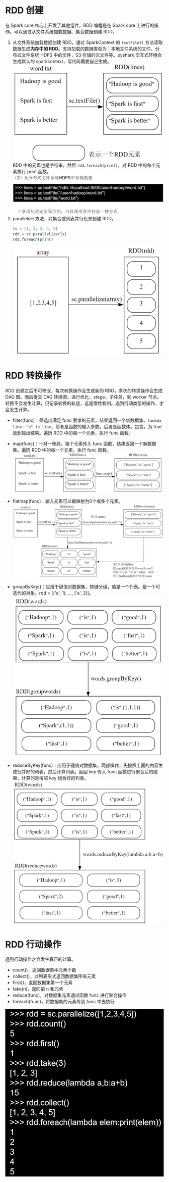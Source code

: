 # RDD 创建

在 Spark core 核心上开发了其他组件，RDD 编程是在 Spark core 上进行的操作。可以通过从文件系统加载数据、集合数据创建 RDD。

1. 从文件系统加载数据创建 RDD，通过 SparkContext 的 `textFile()` 方法读取数据生成**内存中的 RDD**。支持加载的数据类型为：本地文件系统的文件，分布式文件系统 HDFS 中的文件，S3 存储的云文件等。pyshark 交互式环境会生成默认的 sparkcontext，写代码需要自己生成。![](figure/RDD-create.png) RDD 中的元素也是字符串，然后 `rdd.foreach(print)`，对 RDD 中的每个元素执行 print 函数。![](figure/load-hdfs.png)
2. parallelize 方法，对集合或列表并行化来创建 RDD。
    ```py
    ls = [1, 2, 3, 4, 5]
    rdd = sc.parallelize(ls)
    rdd.foreach(print)
    ```
    ![](figure/rdd-parallelize.png)

# RDD 转换操作

RDD 创建之后不可修改，每次转换操作会生成新的 RDD，多次的转换操作会生成 DAG 图。而后提交 DAG 转换图，进行优化，stage，子任务，到 worker 节点。转换不会发生计算，只记录转换的轨迹，这是惰性机制。遇到行动类型的操作，才会发生计算。

- filter(func)：筛选出满足 func 要求的元素，结果返回一个新数据集。`lambda line: "s" in line`，前者是函数的输入参数，后者是函数体。包含，为 true 放到输出结果。遍历 RDD 中的每一个元素，执行 func 函数。

- map(func)：一对一映射，每个元素传入 func 函数，结果返回一个新数据集。遍历 RDD 中的每一个元素，执行 func 函数。![](figure/map.png)

- flatmap(func)：输入元素可以被映射为0个或多个元素。![](figure/flat-map.png)

- groupByKey()：应用于键值对数据集，按键分组，值是一个列表。是一个可迭代的对象。rdd = [('a', 1), ..., ('a', 2)]。![](figure/group-by-key.png)

- reduceByKey(func)：应用于键值对数据集，两部操作，先按照上面的内容生成归并好的列表，然后计算列表。返回 key 传入 func 函数进行聚合后的结果，计算的是按照 key 组合好的列表。![](figure/reduce-by-key.png)

# RDD 行动操作

遇到行动操作才会发生真正的计算。

- count()，返回数据集中元素个数
- collect()，以列表形式返回数据集所有元素
- first()，返回数据集第一个元素
- take(n)，返回前 n 和元素
- reduce(func)，对数据集元素通过函数 func 进行聚合操作
- foreach(func)，将数据集的元素传到 func 中去执行

![](figure/action.png)

